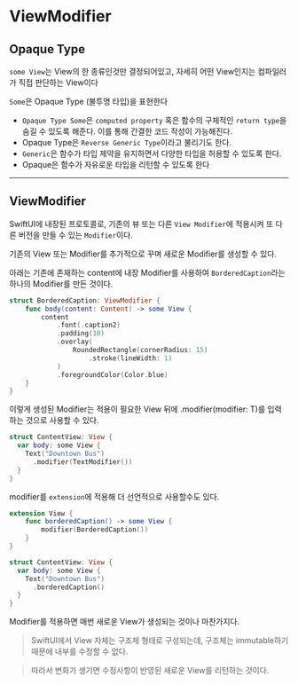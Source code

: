 # ViewModifier

## Opaque Type

`some View`는 View의 한 종류인것만 결정되어있고, 자세히 어떤 View인지는 컴파일러가 직접 판단하는 View이다

`Some`은 Opaque Type (불투명 타입)을 표현한다
- `Opaque Type Some`은 `computed property` 혹은 함수의 구체적인 `return type`을 숨길 수 있도록 해준다. 이를 통해 간결한 코드 작성이 가능해진다.
- Opaque Type은 `Reverse Generic Type`이라고 불리기도 한다.
- `Generic`은 함수가 타입 제약을 유지하면서 다양한 타입을 허용할 수 있도록 한다.
- Opaque은 함수가 자유로운 타입을 리턴할 수 있도록 한다

---

## ViewModifier

SwiftUI에 내장된 프로토콜로, 기존의 뷰 또는 다른 `View Modifier`에 적용시켜 또 다른 버전을 만들 수 있는 `Modifier`이다.

기존의 View 또는 Modifier를 추가적으로 꾸며 새로운 Modifier를 생성할 수 있다.

아래는 기존에 존재하는 content에 내장 Modifier를 사용하여 `BorderedCaption`라는 하나의 Modifier를 만든 것이다.

```swift
struct BorderedCaption: ViewModifier {
    func body(content: Content) -> some View {
        content
            .font(.caption2)
            .padding(10)
            .overlay(
                RoundedRectangle(cornerRadius: 15)
                    .stroke(lineWidth: 1)
            )
            .foregroundColor(Color.blue)
    }
}
```

이렇게 생성된 Modifier는 적용이 필요한 View 뒤에 .modifier(modifier: T)를 입력하는 것으로 사용할 수 있다.

```swift
struct ContentView: View {
  var body: some View {
    Text("Downtown Bus")
      .modifier(TextModifier())
  }
}
```

modifier를 `extension`에 적용해 더 선언적으로 사용할수도 있다.

```swift
extension View {
    func borderedCaption() -> some View {
        modifier(BorderedCaption())
    }
}
```

```swift
struct ContentView: View {
  var body: some View {
    Text("Downtown Bus")
      .borderedCaption()
  }
}
```

Modifier를 적용하면 매번 새로운 View가 생성되는 것이나 마찬가지다.
> SwiftUI에서 View 자체는 구조체 형태로 구성되는데, 구조체는 immutable하기 때문에 내부를 수정할 수 없다.

> 따라서 변화가 생기면 수정사항이 반영된 새로운 View를 리턴하는 것이다.
